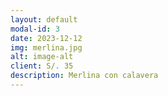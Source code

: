 ```yaml
---
layout: default
modal-id: 3
date: 2023-12-12
img: merlina.jpg
alt: image-alt
client: S/. 35
description: Merlina con calavera
---
```

